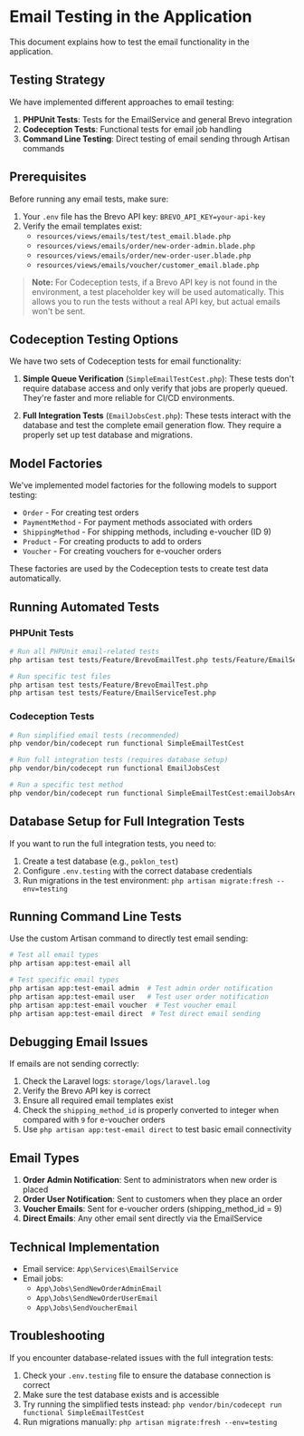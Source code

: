 # Email Testing in the Application

This document explains how to test the email functionality in the application.

## Testing Strategy

We have implemented different approaches to email testing:

1. **PHPUnit Tests**: Tests for the EmailService and general Brevo integration
2. **Codeception Tests**: Functional tests for email job handling
3. **Command Line Testing**: Direct testing of email sending through Artisan commands

## Prerequisites

Before running any email tests, make sure:

1. Your `.env` file has the Brevo API key: `BREVO_API_KEY=your-api-key`
2. Verify the email templates exist:
   - `resources/views/emails/test/test_email.blade.php`
   - `resources/views/emails/order/new-order-admin.blade.php`
   - `resources/views/emails/order/new-order-user.blade.php`
   - `resources/views/emails/voucher/customer_email.blade.php`

> **Note:** For Codeception tests, if a Brevo API key is not found in the environment, a test placeholder key will be used automatically. This allows you to run the tests without a real API key, but actual emails won't be sent.

## Codeception Testing Options

We have two sets of Codeception tests for email functionality:

1. **Simple Queue Verification** (`SimpleEmailTestCest.php`): These tests don't require database access and only verify that jobs are properly queued. They're faster and more reliable for CI/CD environments.

2. **Full Integration Tests** (`EmailJobsCest.php`): These tests interact with the database and test the complete email generation flow. They require a properly set up test database and migrations.

## Model Factories

We've implemented model factories for the following models to support testing:

- `Order` - For creating test orders
- `PaymentMethod` - For payment methods associated with orders
- `ShippingMethod` - For shipping methods, including e-voucher (ID 9)
- `Product` - For creating products to add to orders
- `Voucher` - For creating vouchers for e-voucher orders

These factories are used by the Codeception tests to create test data automatically.

## Running Automated Tests

### PHPUnit Tests

```bash
# Run all PHPUnit email-related tests
php artisan test tests/Feature/BrevoEmailTest.php tests/Feature/EmailServiceTest.php

# Run specific test files
php artisan test tests/Feature/BrevoEmailTest.php
php artisan test tests/Feature/EmailServiceTest.php
```

### Codeception Tests

```bash
# Run simplified email tests (recommended)
php vendor/bin/codecept run functional SimpleEmailTestCest

# Run full integration tests (requires database setup)
php vendor/bin/codecept run functional EmailJobsCest

# Run a specific test method
php vendor/bin/codecept run functional SimpleEmailTestCest:emailJobsAreQueued
```

## Database Setup for Full Integration Tests

If you want to run the full integration tests, you need to:

1. Create a test database (e.g., `poklon_test`)
2. Configure `.env.testing` with the correct database credentials
3. Run migrations in the test environment: `php artisan migrate:fresh --env=testing`

## Running Command Line Tests

Use the custom Artisan command to directly test email sending:

```bash
# Test all email types
php artisan app:test-email all

# Test specific email types
php artisan app:test-email admin  # Test admin order notification
php artisan app:test-email user   # Test user order notification
php artisan app:test-email voucher  # Test voucher email
php artisan app:test-email direct  # Test direct email sending
```

## Debugging Email Issues

If emails are not sending correctly:

1. Check the Laravel logs: `storage/logs/laravel.log`
2. Verify the Brevo API key is correct
3. Ensure all required email templates exist
4. Check the `shipping_method_id` is properly converted to integer when compared with `9` for e-voucher orders
5. Use `php artisan app:test-email direct` to test basic email connectivity

## Email Types

1. **Order Admin Notification**: Sent to administrators when new order is placed
2. **Order User Notification**: Sent to customers when they place an order
3. **Voucher Emails**: Sent for e-voucher orders (shipping_method_id = 9)
4. **Direct Emails**: Any other email sent directly via the EmailService

## Technical Implementation

- Email service: `App\Services\EmailService`
- Email jobs:
  - `App\Jobs\SendNewOrderAdminEmail`
  - `App\Jobs\SendNewOrderUserEmail`
  - `App\Jobs\SendVoucherEmail`

## Troubleshooting

If you encounter database-related issues with the full integration tests:

1. Check your `.env.testing` file to ensure the database connection is correct
2. Make sure the test database exists and is accessible
3. Try running the simplified tests instead: `php vendor/bin/codecept run functional SimpleEmailTestCest`
4. Run migrations manually: `php artisan migrate:fresh --env=testing`
